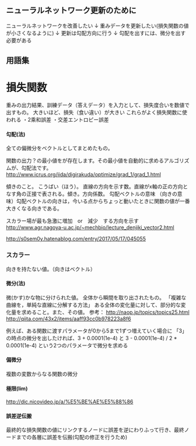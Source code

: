 ## ニューラルネットワーク更新のために
ニューラルネットワークを改善したい
  ↓
重みデータを更新したい(損失関数の値が小さくなるように)
  ↓
更新は勾配方向に行う
  ↓
勾配を出すには、微分を出す必要がある
## 用語集

# 損失関数
重みの出力結果、訓練データ（答えデータ）を入力として、損失度合いを数値で出すもの。
大きいほど、損失（食い違い）が大きい
これらがよく損失関数に使われる
・2乘和誤差
・交差エントロピー誤差

#### 勾配(法)
全ての偏微分をベクトルとしてまとめたもの。

関数の出力？の最小値をが存在します。その最小値を自動的に求めるアルゴリズムが、勾配法です。
http://www.icrus.org/iida/digirakuda/optimize/grad_1/grad_1.html

傾きのこと。
こうばい（ほう）。
直線の方向を示す数。直線がx軸の正の方向となす角の正接で表される。傾き。方向係数。
勾配ベクトルの意味
（向きの意味）勾配ベクトルの向きは，今いる点からちょっと動いたときに関数の値が一番大きくなる向きである。

スカラー場が最も急激に増加　or　減少　する方向を示す
http://www.agr.nagoya-u.ac.jp/~mechbio/lecture_denjiki_vector2.html

http://s0sem0y.hatenablog.com/entry/2017/05/17/045055
### スカラー
向きを持たない値。（向きはベクトル）

#### 微分(法)
微(かす)かな物に分けられた値。
全体から瞬間を取り出されたもの。
「複雑な曲線を，単純な直線に分解する方法」
ある全体の変化量に対して、部分的な変化量を求めること。また、その値。
参考：
  http://naop.jp/topics/topics25.html
  http://qiita.com/43x2/items/aaff93cc0b978223a8f6

例えば、ある関数に渡すパラメータが0から5まで1ずつ増えていく場合に
「3」の時点の微分を出したければ、3 + 0.0001(1e-4) と 3 - 0.0001(1e-4) / 2 * 0.0001(1e-4) という2つのパラメータで微分を求める

#### 偏微分
複数の変数からなる関数の微分

#### 極限(lim)
http://dic.nicovideo.jp/a/%E5%BE%AE%E5%88%86

#### 誤差逆伝搬
最終的な損失関数の値にリンクするノードに誤差を逆にわりふって行き、最終ノードまでの各層に誤差を伝搬(勾配の修正を行うため)
